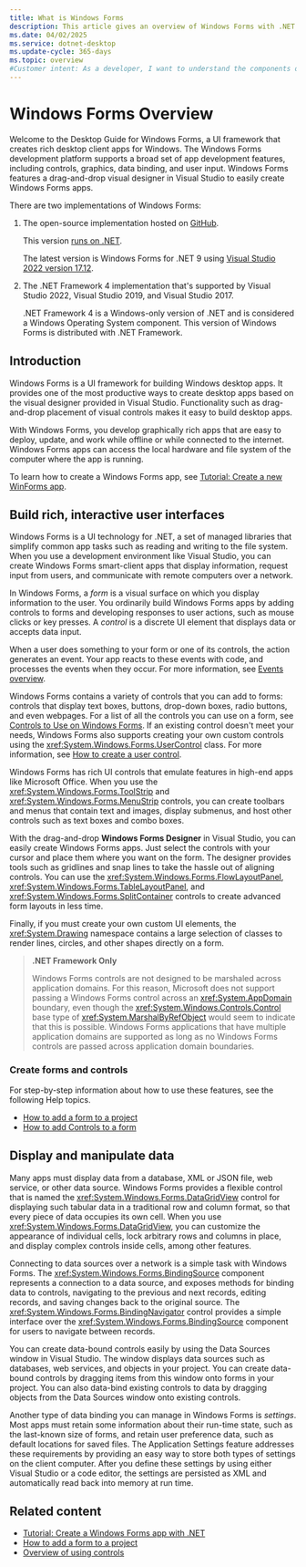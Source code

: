 ```yaml
---
title: What is Windows Forms
description: This article gives an overview of Windows Forms with .NET
ms.date: 04/02/2025
ms.service: dotnet-desktop
ms.update-cycle: 365-days
ms.topic: overview
#Customer intent: As a developer, I want to understand the components of Windows Forms so that I can understand the overall picture of Windows Forms.
---
```


# Windows Forms Overview

Welcome to the Desktop Guide for Windows Forms, a UI framework that creates rich desktop client apps for Windows. The Windows Forms development platform supports a broad set of app development features, including controls, graphics, data binding, and user input. Windows Forms features a drag-and-drop visual designer in Visual Studio to easily create Windows Forms apps.

There are two implementations of Windows Forms:

01. The open-source implementation hosted on [GitHub](https://github.com/dotnet/winforms).

    This version [runs on .NET](https://dotnet.microsoft.com/learn/dotnet/what-is-dotnet).

    The latest version is Windows Forms for .NET 9 using [Visual Studio 2022 version 17.12](https://visualstudio.microsoft.com/downloads/?utm_medium=microsoft&utm_source=learn.microsoft.com&utm_campaign=inline+link&utm_content=download+vs2022+desktopguide+winforms).

01. The .NET Framework 4 implementation that's supported by Visual Studio 2022, Visual Studio 2019, and Visual Studio 2017.

    .NET Framework 4 is a Windows-only version of .NET and is considered a Windows Operating System component. This version of Windows Forms is distributed with .NET Framework.

## Introduction

Windows Forms is a UI framework for building Windows desktop apps. It provides one of the most productive ways to create desktop apps based on the visual designer provided in Visual Studio. Functionality such as drag-and-drop placement of visual controls makes it easy to build desktop apps.

With Windows Forms, you develop graphically rich apps that are easy to deploy, update, and work while offline or while connected to the internet. Windows Forms apps can access the local hardware and file system of the computer where the app is running.

To learn how to create a Windows Forms app, see [Tutorial: Create a new WinForms app](../get-started/create-app-visual-studio.md).

## Build rich, interactive user interfaces

Windows Forms is a UI technology for .NET, a set of managed libraries that simplify common app tasks such as reading and writing to the file system. When you use a development environment like Visual Studio, you can create Windows Forms smart-client apps that display information, request input from users, and communicate with remote computers over a network.

In Windows Forms, a *form* is a visual surface on which you display information to the user. You ordinarily build Windows Forms apps by adding controls to forms and developing responses to user actions, such as mouse clicks or key presses. A *control* is a discrete UI element that displays data or accepts data input.

When a user does something to your form or one of its controls, the action generates an event. Your app reacts to these events with code, and processes the events when they occur. For more information, see [Events overview](../forms/events.md).

Windows Forms contains a variety of controls that you can add to forms: controls that display text boxes, buttons, drop-down boxes, radio buttons, and even webpages. For a list of all the controls you can use on a form, see [Controls to Use on Windows Forms](../controls/controls-to-use-on-windows-forms.md). If an existing control doesn't meet your needs, Windows Forms also supports creating your own custom controls using the <xref:System.Windows.Forms.UserControl> class. For more information, see [How to create a user control](../controls-design/how-to-create-usercontrol.md).

Windows Forms has rich UI controls that emulate features in high-end apps like Microsoft Office. When you use the <xref:System.Windows.Forms.ToolStrip> and <xref:System.Windows.Forms.MenuStrip> controls, you can create toolbars and menus that contain text and images, display submenus, and host other controls such as text boxes and combo boxes.

With the drag-and-drop **Windows Forms Designer** in Visual Studio, you can easily create Windows Forms apps. Just select the controls with your cursor and place them where you want on the form. The designer provides tools such as gridlines and snap lines to take the hassle out of aligning controls. You can use the <xref:System.Windows.Forms.FlowLayoutPanel>, <xref:System.Windows.Forms.TableLayoutPanel>, and <xref:System.Windows.Forms.SplitContainer> controls to create advanced form layouts in less time.

Finally, if you must create your own custom UI elements, the <xref:System.Drawing> namespace contains a large selection of classes to render lines, circles, and other shapes directly on a form.

> **.NET Framework Only**
>
> Windows Forms controls are not designed to be marshaled across application domains. For this reason, Microsoft does not support passing a Windows Forms control across an <xref:System.AppDomain> boundary, even though the <xref:System.Windows.Controls.Control> base type of <xref:System.MarshalByRefObject> would seem to indicate that this is possible. Windows Forms applications that have multiple application domains are supported as long as no Windows Forms controls are passed across application domain boundaries.

### Create forms and controls

For step-by-step information about how to use these features, see the following Help topics.

- [How to add a form to a project](../forms/how-to-add.md)
- [How to add Controls to a form](../controls/how-to-add-to-a-form.md)

## Display and manipulate data

Many apps must display data from a database, XML or JSON file, web service, or other data source. Windows Forms provides a flexible control that is named the <xref:System.Windows.Forms.DataGridView> control for displaying such tabular data in a traditional row and column format, so that every piece of data occupies its own cell. When you use <xref:System.Windows.Forms.DataGridView>, you can customize the appearance of individual cells, lock arbitrary rows and columns in place, and display complex controls inside cells, among other features.

Connecting to data sources over a network is a simple task with Windows Forms. The <xref:System.Windows.Forms.BindingSource> component represents a connection to a data source, and exposes methods for binding data to controls, navigating to the previous and next records, editing records, and saving changes back to the original source. The <xref:System.Windows.Forms.BindingNavigator> control provides a simple interface over the <xref:System.Windows.Forms.BindingSource> component for users to navigate between records.

You can create data-bound controls easily by using the Data Sources window in Visual Studio. The window displays data sources such as databases, web services, and objects in your project. You can create data-bound controls by dragging items from this window onto forms in your project. You can also data-bind existing controls to data by dragging objects from the Data Sources window onto existing controls.

Another type of data binding you can manage in Windows Forms is *settings*. Most apps must retain some information about their run-time state, such as the last-known size of forms, and retain user preference data, such as default locations for saved files. The Application Settings feature addresses these requirements by providing an easy way to store both types of settings on the client computer. After you define these settings by using either Visual Studio or a code editor, the settings are persisted as XML and automatically read back into memory at run time.

## Related content

- [Tutorial: Create a Windows Forms app with .NET](../get-started/create-app-visual-studio.md)
- [How to add a form to a project](../forms/how-to-add.md)
- [Overview of using controls](../controls/overview.md)
